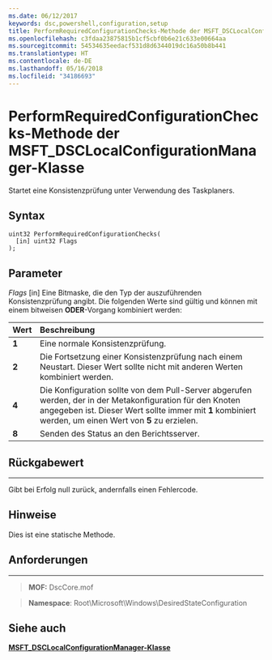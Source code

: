 ```yaml
---
ms.date: 06/12/2017
keywords: dsc,powershell,configuration,setup
title: PerformRequiredConfigurationChecks-Methode der MSFT_DSCLocalConfigurationManager-Klasse
ms.openlocfilehash: c3fdaa23875815b1cf5cbf0b6e21c633e00664aa
ms.sourcegitcommit: 54534635eedacf531d8d6344019dc16a50b8b441
ms.translationtype: HT
ms.contentlocale: de-DE
ms.lasthandoff: 05/16/2018
ms.locfileid: "34186693"
---
```

# <a name="performrequiredconfigurationchecks-method-of-the-msftdsclocalconfigurationmanager-class"></a>PerformRequiredConfigurationChecks-Methode der MSFT_DSCLocalConfigurationManager-Klasse

Startet eine Konsistenzprüfung unter Verwendung des Taskplaners.

<a name="syntax"></a>Syntax
------

```mof
uint32 PerformRequiredConfigurationChecks(
  [in] uint32 Flags
);
```

<a name="parameters"></a>Parameter
----------

*Flags* \[in\] Eine Bitmaske, die den Typ der auszuführenden Konsistenzprüfung angibt. Die folgenden Werte sind gültig und können mit einem bitweisen **ODER**-Vorgang kombiniert werden:

|Wert |Beschreibung |
|:--- |:---|
|**1** | Eine normale Konsistenzprüfung. |
|**2** | Die Fortsetzung einer Konsistenzprüfung nach einem Neustart. Dieser Wert sollte nicht mit anderen Werten kombiniert werden. |
|**4** | Die Konfiguration sollte von dem Pull-Server abgerufen werden, der in der Metakonfiguration für den Knoten angegeben ist. Dieser Wert sollte immer mit **1** kombiniert werden, um einen Wert von **5** zu erzielen. |
|**8** | Senden des Status an den Berichtsserver. |

## <a name="return-value"></a>Rückgabewert
------------

Gibt bei Erfolg null zurück, andernfalls einen Fehlercode.

## <a name="remarks"></a>Hinweise

Dies ist eine statische Methode.

## <a name="requirements"></a>Anforderungen
------------
>**MOF:** DscCore.mof

>**Namespace**: Root\Microsoft\Windows\DesiredStateConfiguration


## <a name="see-also"></a>Siehe auch


[**MSFT_DSCLocalConfigurationManager-Klasse**](msft-dsclocalconfigurationmanager.md)